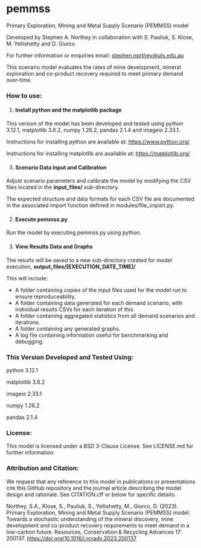 # pemmss
Primary Exploration, Mining and Metal Supply Scenario (PEMMSS) model

Developed by Stephen A. Northey
in collaboration with S. Pauliuk, S. Klose, M. Yellishetty and D. Giurco

For further information or enquiries email:
    stephen.northey@uts.edu.au

This scenario model evaluates the rates of mine development, mineral exploration and co-product recovery required to meet primary demand over-time.

### How to use:
1. #### Install python and the matplotlib package
This version of the model has been developed and tested using python 3.12.1, matplotlib 3.8.2, numpy 1.26.2, pandas 2.1.4 and imageio 2.33.1.

Instructions for installing python are available at: https://www.python.org/

Instructions for installing matplotlib are available at: https://matplotlib.org/


3. #### Scenario Data Input and Calibration
Adjust scenario parameters and calibrate the model by modifying the CSV files located in the **input_files/** sub-directory.

The expected structure and data formats for each CSV file are documented in the associated import function defined in modules/file_import.py.

2. #### Execute pemmss.py
Run the model by executing pemmss.py using python.

3. #### View Results Data and Graphs
The results will be saved to a new sub-directory created for model execution, **output_files/[EXECUTION_DATE_TIME]/**

This will include:
- A folder containing copies of the input files used for the model run to ensure reproduceability.
- A folder containing data generated for each demand scenario, with individual results CSVs for each iteration of this.
- A folder containing aggregated statistics from all demand scenarios and iterations.
- A folder containing any generated graphs.
- A log file containing information useful for benchmarking and debugging.

### This Version Developed and Tested Using:
python 3.12.1

matplotlib 3.8.2

imageio 2.33.1

numpy 1.26.2

pandas 2.1.4

### License:
This model is licensed under a BSD 3-Clause License. See LICENSE.md for further information.

### Attribution and Citation:
We request that any reference to this model in publications or presentations cite this GitHub repository and the journal article describing the model design and rationale. See CITATION.cff or below for specific details:

Northey, S.A., Klose, S., Pauliuk, S., Yellishetty, M., Giurco, D. (2023). Primary Exploration, Mining and Metal Supply Scenario (PEMMSS) model: Towards a stochastic understanding of the mineral discovery, mine development and co-product recovery requirements to meet demand in a low-carbon future. Resources, Conservation & Recycling Advances 17: 200137. https://doi.org/10.1016/j.rcradv.2023.200137 
